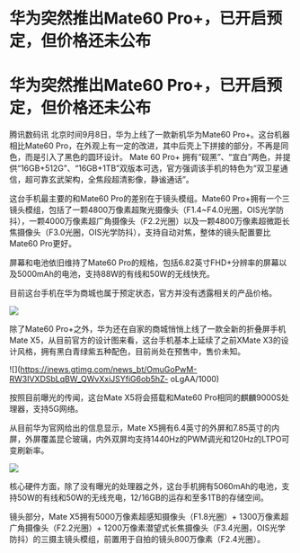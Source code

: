 # 华为突然推出Mate60 Pro+，已开启预定，但价格还未公布

# 华为突然推出Mate60 Pro+，已开启预定，但价格还未公布

腾讯数码讯 北京时间9月8日，华为上线了一款新机华为Mate60 Pro+。这台机器相比Mate60
Pro，在外观上有一定的改进，其中后壳上下拼接的部分，不再是同色，而是引入了黑色的圆环设计。 Mate 60 Pro+
拥有“砚黑”、“宣白”两色，并提供“16GB+512G”、“16GB+1TB”双版本可选，官方强调该手机的特色为“双卫星通信，超可靠玄武架构，全焦段超清影像，静谧通话”。

这台手机最主要的和Mate60 Pro的差别在于镜头模组。Mate60
Pro+拥有一个三镜头模组，包括了一颗4800万像素超聚光摄像头（F1.4~F4.0光圈，OIS光学防抖），一颗4000万像素超广角摄像头（F2.2光圈）以及一颗4800万像素超微距长焦摄像头（F3.0光圈，OIS光学防抖），支持自动对焦，整体的镜头配置要比Mate60
Pro更好。

屏幕和电池依旧维持了Mate60 Pro的规格，包括6.82英寸FHD+分辨率的屏幕以及5000mAh的电池，支持88W的有线和50W的无线快充。

目前这台手机在华为商城也属于预定状态，官方并没有透露相关的产品价格。

![](https://inews.gtimg.com/news_bt/OO5KItc0lLxDoqJKYSISEKHOhi5hxbZSryLZ8Lj8SLaDIAA/1000)

除了Mate60 Pro+之外，华为还在自家的商城悄悄上线了一款全新的折叠屏手机Mate X5，从目前官方的设计图来看，这台手机基本上延续了之前XMate
X3的设计风格，拥有黑白青绿紫五种配色，目前尚处在预售中，售价未知。

![](https://inews.gtimg.com/news_bt/OmuGoPwM-RW3IVXDSbLqBW_QWvXxiJSYfiG6ob5hZ-
oLgAA/1000)

按照目前曝光的传闻，这台Mate X5将会搭载和Mate60 Pro相同的麒麟9000S处理器，支持5G网络。

从目前华为官网给出的信息显示，Mate
X5拥有6.4英寸的外屏和7.85英寸的内屏，外屏覆盖昆仑玻璃，内外双屏均支持1440Hz的PWM调光和120Hz的LTPO可变刷新率。

![](https://inews.gtimg.com/news_bt/OTrXSlU3u8oV2tdItujzcD1iqPUXY3qmkEWAGOtl1kAKYAA/1000)

核心硬件方面，除了没有曝光的处理器之外，这台手机拥有5060mAh的电池，支持50W的有线和50W的无线充电，12/16GB的运存和至多1TB的存储空间。

镜头部分，Mate X5拥有5000万像素超感知摄像头（F1.8光圈）+ 1300万像素超广角摄像头（F2.2光圈）+
1200万像素潜望式长焦摄像头（F3.4光圈，OIS光学防抖）的三摄主镜头模组，前置用于自拍的镜头800万像素（F2.4光圈）。

